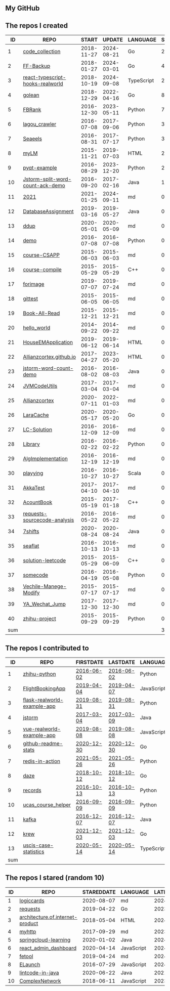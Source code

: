 
## My GitHub

<!--START_SECTION:my_github-->
## The repos I created
| ID  |                                                 REPO                                                  |   START    |   UPDATE   |  LANGUAGE  | STARS |
|-----|-------------------------------------------------------------------------------------------------------|------------|------------|------------|-------|
|   1 | [code_collection](https://github.com/Allianzcortex/code_collection)                                   | 2018-11-27 | 2024-08-21 | Go         |   244 |
|   2 | [FF-Backup](https://github.com/Allianzcortex/FF-Backup)                                               | 2018-01-27 | 2024-03-01 | Go         |    41 |
|   3 | [react-typescript-hooks-realworld](https://github.com/Allianzcortex/react-typescript-hooks-realworld) | 2018-10-19 | 2024-09-08 | TypeScript |    20 |
|   4 | [golean](https://github.com/Allianzcortex/golean)                                                     | 2018-12-29 | 2022-04-16 | Go         |     8 |
|   5 | [FBRank](https://github.com/Allianzcortex/FBRank)                                                     | 2016-12-30 | 2023-05-11 | Python     |     7 |
|   6 | [lagou_crawler](https://github.com/Allianzcortex/lagou_crawler)                                       | 2016-07-08 | 2017-09-06 | Python     |     3 |
|   7 | [Seaeels](https://github.com/Allianzcortex/Seaeels)                                                   | 2016-08-31 | 2017-07-17 | Python     |     3 |
|   8 | [myLM](https://github.com/Allianzcortex/myLM)                                                         | 2015-11-21 | 2019-07-03 | HTML       |     2 |
|   9 | [pyqt-example](https://github.com/Allianzcortex/pyqt-example)                                         | 2016-08-29 | 2023-12-20 | Python     |     2 |
|  10 | [Jstorm-split-word-count-ack-demo](https://github.com/Allianzcortex/Jstorm-split-word-count-ack-demo) | 2016-09-20 | 2017-02-16 | Java       |     1 |
|  11 | [2021](https://github.com/Allianzcortex/2021)                                                         | 2021-01-25 | 2024-09-11 | md         |     0 |
|  12 | [DatabaseAssignment](https://github.com/Allianzcortex/DatabaseAssignment)                             | 2019-03-16 | 2019-05-27 | Java       |     0 |
|  13 | [ddup](https://github.com/Allianzcortex/ddup)                                                         | 2020-05-01 | 2020-05-09 | md         |     0 |
|  14 | [demo](https://github.com/Allianzcortex/demo)                                                         | 2016-07-08 | 2016-07-08 | Python     |     0 |
|  15 | [course-CSAPP](https://github.com/Allianzcortex/course-CSAPP)                                         | 2015-06-03 | 2015-06-03 | md         |     0 |
|  16 | [course-compile](https://github.com/Allianzcortex/course-compile)                                     | 2015-05-29 | 2015-05-29 | C++        |     0 |
|  17 | [forimage](https://github.com/Allianzcortex/forimage)                                                 | 2019-07-07 | 2019-07-24 | md         |     0 |
|  18 | [gittest](https://github.com/Allianzcortex/gittest)                                                   | 2015-06-05 | 2015-06-05 | md         |     0 |
|  19 | [Book-All-Read](https://github.com/Allianzcortex/Book-All-Read)                                       | 2015-12-21 | 2015-12-21 | md         |     0 |
|  20 | [hello_world](https://github.com/Allianzcortex/hello_world)                                           | 2014-09-22 | 2014-09-22 | md         |     0 |
|  21 | [HouseEMApplication](https://github.com/Allianzcortex/HouseEMApplication)                             | 2019-06-12 | 2019-06-14 | HTML       |     0 |
|  22 | [Allianzcortex.github.io](https://github.com/Allianzcortex/Allianzcortex.github.io)                   | 2017-04-27 | 2023-05-20 | HTML       |     0 |
|  23 | [jstorm-word-count-demo](https://github.com/Allianzcortex/jstorm-word-count-demo)                     | 2016-08-02 | 2016-08-03 | Java       |     0 |
|  24 | [JVMCodeUtils](https://github.com/Allianzcortex/JVMCodeUtils)                                         | 2017-03-04 | 2017-03-04 | md         |     0 |
|  25 | [Allianzcortex](https://github.com/Allianzcortex/Allianzcortex)                                       | 2020-07-11 | 2022-01-03 | md         |     0 |
|  26 | [LaraCache](https://github.com/Allianzcortex/LaraCache)                                               | 2020-05-17 | 2020-05-20 | Go         |     0 |
|  27 | [LC-Solution](https://github.com/Allianzcortex/LC-Solution)                                           | 2016-12-09 | 2016-12-09 | md         |     0 |
|  28 | [Library](https://github.com/Allianzcortex/Library)                                                   | 2016-02-22 | 2016-02-22 | Python     |     0 |
|  29 | [AlgImplementation](https://github.com/Allianzcortex/AlgImplementation)                               | 2016-12-19 | 2016-12-19 | md         |     0 |
|  30 | [playying](https://github.com/Allianzcortex/playying)                                                 | 2016-10-27 | 2016-10-27 | Scala      |     0 |
|  31 | [AkkaTest](https://github.com/Allianzcortex/AkkaTest)                                                 | 2017-04-10 | 2017-04-10 | md         |     0 |
|  32 | [AcountBook](https://github.com/Allianzcortex/AcountBook)                                             | 2015-05-19 | 2017-01-18 | C++        |     0 |
|  33 | [requests-sourcecode-analysis](https://github.com/Allianzcortex/requests-sourcecode-analysis)         | 2016-05-22 | 2016-05-22 | md         |     0 |
|  34 | [7shifts](https://github.com/Allianzcortex/7shifts)                                                   | 2020-08-24 | 2020-08-24 | Java       |     0 |
|  35 | [seaflat](https://github.com/Allianzcortex/seaflat)                                                   | 2016-10-13 | 2016-10-13 | md         |     0 |
|  36 | [solution-leetcode](https://github.com/Allianzcortex/solution-leetcode)                               | 2015-05-29 | 2015-06-09 | C++        |     0 |
|  37 | [somecode](https://github.com/Allianzcortex/somecode)                                                 | 2016-04-19 | 2016-05-08 | Python     |     0 |
|  38 | [Vechile-Manege-Modify](https://github.com/Allianzcortex/Vechile-Manege-Modify)                       | 2015-07-17 | 2015-07-17 | md         |     0 |
|  39 | [YA_Wechat_Jump](https://github.com/Allianzcortex/YA_Wechat_Jump)                                     | 2017-12-30 | 2017-12-30 | md         |     0 |
|  40 | [zhihu-project](https://github.com/Allianzcortex/zhihu-project)                                       | 2015-09-29 | 2015-09-29 | Python     |     0 |
| sum |                                                                                                       |            |            |            |   331 |

## The repos I contributed to
| ID  |                                           REPO                                            |                                    FIRSTDATE                                     |                                     LASTDATE                                     |  LANGUAGE  |                                                PRCOUNT                                                 |
|-----|-------------------------------------------------------------------------------------------|----------------------------------------------------------------------------------|----------------------------------------------------------------------------------|------------|--------------------------------------------------------------------------------------------------------|
|   1 | [zhihu-python](https://github.com/egrcc/zhihu-python)                                     | [2016-06-02](https://github.com/egrcc/zhihu-python/pull/67)                      | [2016-06-02](https://github.com/egrcc/zhihu-python/pull/67)                      | Python     | [3](https://github.com/egrcc/zhihu-python/pulls?q=is%3Apr+author%3AAllianzcortex)                      |
|   2 | [FlightBookingApp](https://github.com/A00431605/FlightBookingApp)                         | [2019-04-04](https://github.com/A00431605/FlightBookingApp/pull/1)               | [2019-04-07](https://github.com/A00431605/FlightBookingApp/pull/6)               | JavaScript | [3](https://github.com/A00431605/FlightBookingApp/pulls?q=is%3Apr+author%3AAllianzcortex)              |
|   3 | [flask-realworld-example-app](https://github.com/gothinkster/flask-realworld-example-app) | [2019-08-31](https://github.com/gothinkster/flask-realworld-example-app/pull/27) | [2019-08-31](https://github.com/gothinkster/flask-realworld-example-app/pull/27) | Python     | [2](https://github.com/gothinkster/flask-realworld-example-app/pulls?q=is%3Apr+author%3AAllianzcortex) |
|   4 | [jstorm](https://github.com/alibaba/jstorm)                                               | [2017-03-04](https://github.com/alibaba/jstorm/pull/443)                         | [2017-03-09](https://github.com/alibaba/jstorm/pull/449)                         | Java       | [2](https://github.com/alibaba/jstorm/pulls?q=is%3Apr+author%3AAllianzcortex)                          |
|   5 | [vue-realworld-example-app](https://github.com/gothinkster/vue-realworld-example-app)     | [2019-08-08](https://github.com/gothinkster/vue-realworld-example-app/pull/170)  | [2019-08-08](https://github.com/gothinkster/vue-realworld-example-app/pull/170)  | JavaScript | [1](https://github.com/gothinkster/vue-realworld-example-app/pulls?q=is%3Apr+author%3AAllianzcortex)   |
|   6 | [github-readme-stats](https://github.com/yihong0618/github-readme-stats)                  | [2020-12-30](https://github.com/yihong0618/github-readme-stats/pull/4)           | [2020-12-30](https://github.com/yihong0618/github-readme-stats/pull/4)           | Go         | [1](https://github.com/yihong0618/github-readme-stats/pulls?q=is%3Apr+author%3AAllianzcortex)          |
|   7 | [redis-in-action](https://github.com/josiahcarlson/redis-in-action)                       | [2021-05-26](https://github.com/josiahcarlson/redis-in-action/pull/78)           | [2021-05-26](https://github.com/josiahcarlson/redis-in-action/pull/78)           | Python     | [1](https://github.com/josiahcarlson/redis-in-action/pulls?q=is%3Apr+author%3AAllianzcortex)           |
|   8 | [daze](https://github.com/mohanson/daze)                                                  | [2018-10-12](https://github.com/mohanson/daze/pull/7)                            | [2018-10-12](https://github.com/mohanson/daze/pull/7)                            | Go         | [1](https://github.com/mohanson/daze/pulls?q=is%3Apr+author%3AAllianzcortex)                           |
|   9 | [records](https://github.com/kennethreitz/records)                                        | [2016-10-13](https://github.com/kennethreitz/records/pull/84)                    | [2016-10-13](https://github.com/kennethreitz/records/pull/84)                    | Python     | [1](https://github.com/kennethreitz/records/pulls?q=is%3Apr+author%3AAllianzcortex)                    |
|  10 | [ucas_course_helper](https://github.com/hrwhisper/ucas_course_helper)                     | [2016-09-09](https://github.com/hrwhisper/ucas_course_helper/pull/2)             | [2016-09-09](https://github.com/hrwhisper/ucas_course_helper/pull/2)             | Python     | [1](https://github.com/hrwhisper/ucas_course_helper/pulls?q=is%3Apr+author%3AAllianzcortex)            |
|  11 | [kafka](https://github.com/apache/kafka)                                                  | [2016-12-07](https://github.com/apache/kafka/pull/2223)                          | [2016-12-07](https://github.com/apache/kafka/pull/2223)                          | Java       | [1](https://github.com/apache/kafka/pulls?q=is%3Apr+author%3AAllianzcortex)                            |
|  12 | [krew](https://github.com/kubernetes-sigs/krew)                                           | [2021-12-03](https://github.com/kubernetes-sigs/krew/pull/746)                   | [2021-12-03](https://github.com/kubernetes-sigs/krew/pull/746)                   | Go         | [1](https://github.com/kubernetes-sigs/krew/pulls?q=is%3Apr+author%3AAllianzcortex)                    |
|  13 | [uscis-case-statistics](https://github.com/vicdus/uscis-case-statistics)                  | [2020-05-14](https://github.com/vicdus/uscis-case-statistics/pull/1)             | [2020-05-14](https://github.com/vicdus/uscis-case-statistics/pull/1)             | TypeScript | [1](https://github.com/vicdus/uscis-case-statistics/pulls?q=is%3Apr+author%3AAllianzcortex)            |
| sum |                                                                                           |                                                                                  |                                                                                  |            |                                                                                                     19 |

## The repos I stared (random 10)
| ID |                                                REPO                                                | STAREDDATE |  LANGUAGE  | LATESTUPDATE |
|----|----------------------------------------------------------------------------------------------------|------------|------------|--------------|
|  1 | [logiccards](https://github.com/benjaminsliu/logiccards)                                           | 2020-08-07 | md         | 2024-09-03   |
|  2 | [requests](https://github.com/xuanbo/requests)                                                     | 2019-04-22 | Go         | 2023-12-05   |
|  3 | [architecture.of.internet-product](https://github.com/davideuler/architecture.of.internet-product) | 2018-05-04 | HTML       | 2024-09-20   |
|  4 | [myhttp](https://github.com/Leviathan1995/myhttp)                                                  | 2017-09-29 | md         | 2023-12-30   |
|  5 | [springcloud-learning](https://github.com/macrozheng/springcloud-learning)                         | 2020-01-02 | Java       | 2024-09-20   |
|  6 | [react_admin_dashboard](https://github.com/AlbionaHoti/react_admin_dashboard)                      | 2020-04-14 | JavaScript | 2024-05-16   |
|  7 | [fetool](https://github.com/nieweidong/fetool)                                                     | 2019-04-24 | md         | 2024-09-19   |
|  8 | [ELaunch](https://github.com/zaaack/ELaunch)                                                       | 2016-07-29 | JavaScript | 2024-04-07   |
|  9 | [lintcode-in-java](https://github.com/venciallee/lintcode-in-java)                                 | 2020-06-22 | Java       | 2021-03-02   |
| 10 | [ComplexNetwork](https://github.com/xjtushilei/ComplexNetwork)                                     | 2018-06-11 | JavaScript | 2023-05-01   |

<!--END_SECTION:my_github-->
